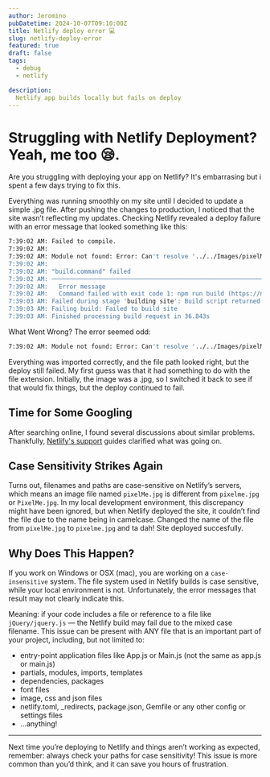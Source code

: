 ```yaml
---
author: Jeromino
pubDatetime: 2024-10-07T09:10:00Z
title: Netlify deploy error 💻
slug: netlify-deploy-error
featured: true
draft: false
tags:
  - debug
  - netlify

description:
  Netlify app builds locally but fails on deploy
---
```




# Struggling with Netlify Deployment? Yeah, me too 😪.
Are you struggling with deploying your app on Netlify? It's embarrasing but i spent a few days trying to fix this.

Everything was running smoothly on my site until I decided to update a simple .jpg file. After pushing the changes to production, I noticed that the site wasn’t reflecting my updates. Checking Netlify revealed a deploy failure with an error message that looked something like this:

```bash
7:39:02 AM: Failed to compile.
7:39:02 AM:
7:39:02 AM: Module not found: Error: Can't resolve '../../Images/pixelMe.png' in '/opt/build/repo/src/components/HeroSection'
7:39:02 AM: ​
7:39:02 AM: "build.command" failed
7:39:02 AM: ────────────────────────────────────────────────────────────────
7:39:02 AM:   Error message
7:39:02 AM:   Command failed with exit code 1: npm run build (https://ntl.fyi/exit-code-1)
7:39:03 AM: Failed during stage 'building site': Build script returned non-zero exit code: 2 (https://ntl.fyi/exit-code-2)
7:39:03 AM: Failing build: Failed to build site
7:39:03 AM: Finished processing build request in 36.843s
```
What Went Wrong?
The error seemed odd:

```bash
7:39:02 AM: Module not found: Error: Can't resolve '../../Images/pixelMe.jpg' in '/opt/build/repo/src/components/HeroSection'
```
Everything was imported correctly, and the file path looked right, but the deploy still failed. My first guess was that it had something to do with the file extension. Initially, the image was a .jpg, so I switched it back to see if that would fix things, but the deploy continued to fail.

## Time for Some Googling
After searching online, I found several discussions about similar problems. Thankfully, [Netlify's support](https://answers.netlify.com/t/support-guide-netlify-app-builds-locally-but-fails-on-deploy-case-sensitivity/10754) guides clarified what was going on.

## Case Sensitivity Strikes Again
Turns out, filenames and paths are case-sensitive on Netlify’s servers, which means an image file named ``pixelMe.jpg`` is different from ``pixelme.jpg`` or ``PixelMe.jpg``. In my local development environment, this discrepancy might have been ignored, but when Netlify deployed the site, it couldn’t find the file due to the name being in camelcase. Changed the name of the file from ``pixelMe.jpg`` to ``pixelme.jpg`` and ta dah! Site deployed succesfully.

## Why Does This Happen?
If you work on Windows or OSX (mac), you are working on a ``case-insensitive`` system. The file system used in Netlify builds is case sensitive, while your local environment is not. Unfortunately, the error messages that result may not clearly indicate this.

Meaning: if your code includes a file or reference to a file like ``jQuery/jquery.js`` — the Netlify build may fail due to the mixed case filename. This issue can be present with ANY file that is an important part of your project, including, but not limited to:

- entry-point application files like App.js or Main.js (not the same as app.js or main.js)
- partials, modules, imports, templates
- dependencies, packages
- font files
- image, css and json files
- netlify.toml, _redirects, package.json, Gemfile or any other config or settings files
- …anything!

<Hr />

Next time you’re deploying to Netlify and things aren’t working as expected, remember: always check your paths for case sensitivity! This issue is more common than you’d think, and it can save you hours of frustration.




